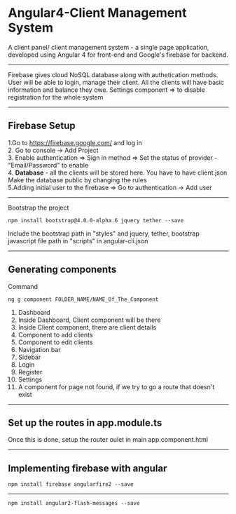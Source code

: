 # Angular4-Client Management System
A client panel/ client management system - a single page application, developed using Angular 4 for front-end and Google's firebase for backend.
<hr>
Firebase gives cloud NoSQL database along with authetication methods. User will be able to login, manage their client. All the clients will have basic information and balance they owe.  
Settings component => to disable registration for the whole system
<hr>

## Firebase Setup
1.Go to https://firebase.google.com/ and log in <br>
2. Go to console -> Add Project <br>
3. Enable authentication => Sign in method => Set the status of provider - "Email/Password" to enable<br>
<img src = "" />4. <b>Database</b> - all the clients will be stored here. You have to have client.json <br>
Make the database public by changing the rules<br>
<img src = "" />5.Adding initial user to the firebase => Go to authentication -> Add user

<hr>
Bootstrap the project

```
npm install bootstrap@4.0.0-alpha.6 jquery tether --save
```
Include the bootstrap path in "styles" and jquery, tether, bootstrap javascript file path in "scripts" in angular-cli.json

<hr>

## Generating components

Command
```
ng g component FOLDER_NAME/NAME_Of_The_Component
```

1. Dashboard
2. Inside Dashboard, Client component will be there
3. Inside Client component, there are client details
4. Component to add clients
5. Component to edit clients
6. Navigation bar
7. Sidebar
8. Login
9. Register
10. Settings
11. A component for page not found, if we try to go a route that doesn't exist

<hr>

## Set up the routes in app.module.ts

Once this is done, setup the router oulet in main app.component.html
<hr>

## Implementing firebase with angular

```
npm install firebase angularfire2 --save
```
<hr>

```
npm install angular2-flash-messages --save
```



